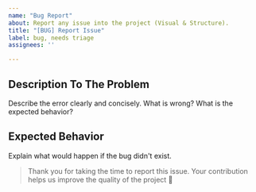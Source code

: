 ```yaml
---
name: "Bug Report"
about: Report any issue into the project (Visual & Structure).
title: "[BUG] Report Issue"
label: bug, needs triage
assignees: ''

---
```


## Description To The Problem

Describe the error clearly and concisely. What is wrong? What is the expected behavior?

## Expected Behavior

Explain what would happen if the bug didn't exist.


> Thank you for taking the time to report this issue. Your contribution helps us improve the quality of the project 🚀